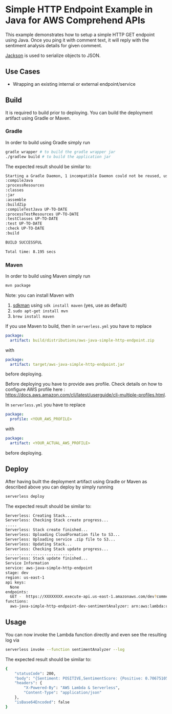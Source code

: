 <!--
title: 'AWS Comprehend Simple HTTP Endpoint example in Java'
description: 'This example demonstrates how to setup a simple HTTP GET endpoint using Java. Once you ping it with comment text, it will reply with the sentiment analysis details for given comment.'
layout: Doc
framework: v1
platform: AWS
language: Java
-->
# Simple HTTP Endpoint Example in Java for AWS Comprehend APIs

This example demonstrates how to setup a simple HTTP GET endpoint using Java. Once you ping it with comment text, it will reply with the sentiment analysis details for given comment.

[Jackson](https://github.com/FasterXML/jackson) is used to serialize objects to JSON.


## Use Cases

- Wrapping an existing internal or external endpoint/service

## Build

It is required to build prior to deploying. You can build the deployment artifact using Gradle or Maven.

### Gradle

In order to build using Gradle simply run

```bash
gradle wrapper # to build the gradle wrapper jar
./gradlew build # to build the application jar
```

The expected result should be similar to:

```bash
Starting a Gradle Daemon, 1 incompatible Daemon could not be reused, use --status for details
:compileJava
:processResources
:classes
:jar
:assemble
:buildZip
:compileTestJava UP-TO-DATE
:processTestResources UP-TO-DATE
:testClasses UP-TO-DATE
:test UP-TO-DATE
:check UP-TO-DATE
:build

BUILD SUCCESSFUL

Total time: 8.195 secs
```

### Maven

In order to build using Maven simply run

```bash
mvn package
```

Note: you can install Maven with

1. [sdkman](http://sdkman.io/) using `sdk install maven` (yes, use as default)
2. `sudo apt-get install mvn`
3. `brew install maven`

If you use Maven to build, then in `serverless.yml` you have to replace

```yaml
package:
  artifact: build/distributions/aws-java-simple-http-endpoint.zip
```
with
```yaml
package:
  artifact: target/aws-java-simple-http-endpoint.jar
```
before deploying.

Before deploying you have to provide aws profile. Check details on how to configure AWS profile here : https://docs.aws.amazon.com/cli/latest/userguide/cli-multiple-profiles.html.

In `serverless.yml` you have to replace

```yaml
package:
  profile: <YOUR_AWS_PROFILE>
```
with
```yaml
package:
  artifact: <YOUR_ACTUAL_AWS_PROFILE>
```
before deploying.

## Deploy

After having built the deployment artifact using Gradle or Maven as described above you can deploy by simply running

```bash
serverless deploy
```

The expected result should be similar to:

```bash
Serverless: Creating Stack...
Serverless: Checking Stack create progress...
.....
Serverless: Stack create finished...
Serverless: Uploading CloudFormation file to S3...
Serverless: Uploading service .zip file to S3...
Serverless: Updating Stack...
Serverless: Checking Stack update progress...
..............................
Serverless: Stack update finished...
Service Information
service: aws-java-simple-http-endpoint
stage: dev
region: us-east-1
api keys:
  None
endpoints:
  GET -  https://XXXXXXXX.execute-api.us-east-1.amazonaws.com/dev?comment=success
functions:
  aws-java-simple-http-endpoint-dev-sentimentAnalyzer: arn:aws:lambda:us-east-1:XXXXXXXX:function:sentiment-analysis-dev-sentimentAnalyzer:1

```

## Usage

You can now invoke the Lambda function directly and even see the resulting log via

```bash
serverless invoke --function sentimentAnalyzer --log
```

The expected result should be similar to:

```bash
{
    "statusCode": 200,
    "body": "{Sentiment: POSITIVE,SentimentScore: {Positive: 0.70675105,Negative: 0.014205746,Neutral: 0.2683226,Mixed: 0.010720575}}",
    "headers": {
        "X-Powered-By": "AWS Lambda & Serverless",
        "Content-Type": "application/json"
    },
    "isBase64Encoded": false
}
